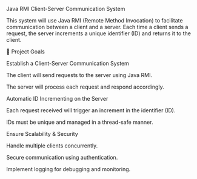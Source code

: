  Java RMI Client-Server Communication System
 
This system will use Java RMI (Remote Method Invocation) to facilitate communication between a client and a server. Each time a client sends a request, the server increments a unique identifier (ID) and returns it to the client.

🎯 Project Goals

Establish a Client-Server Communication System

The client will send requests to the server using Java RMI.

The server will process each request and respond accordingly.

Automatic ID Incrementing on the Server

Each request received will trigger an increment in the identifier (ID).

IDs must be unique and managed in a thread-safe manner.

Ensure Scalability & Security

Handle multiple clients concurrently.

Secure communication using authentication.

Implement logging for debugging and monitoring.

